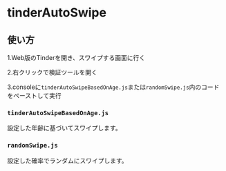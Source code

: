 # tinderAutoSwipe

## 使い方

1.Web版のTinderを開き、スワイプする画面に行く

2.右クリックで検証ツールを開く

3.consoleに```tinderAutoSwipeBasedOnAge.js```または```randomSwipe.js```内のコードをペーストして実行


### ```tinderAutoSwipeBasedOnAge.js```

設定した年齢に基づいてスワイプします。


### ```randomSwipe.js```

設定した確率でランダムにスワイプします。